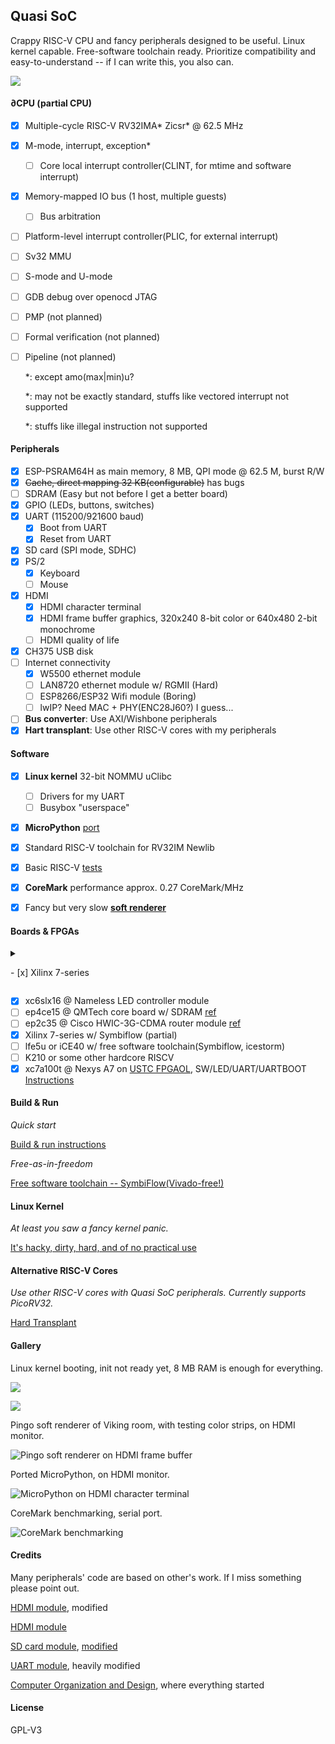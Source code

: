 ## Quasi SoC

Crappy RISC-V CPU and fancy peripherals designed to be useful. Linux kernel capable. Free-software toolchain ready. Prioritize compatibility and easy-to-understand -- if I can write this, you also can. 

![](doc/design.png)

#### ∂CPU (partial CPU)

- [x] Multiple-cycle RISC-V RV32IMA* Zicsr* @ 62.5 MHz

- [x] M-mode, interrupt, exception*

  - [ ] Core local interrupt controller(CLINT, for mtime and software interrupt)

- [x] Memory-mapped IO bus (1 host, multiple guests)

  - [ ] Bus arbitration

- [ ] Platform-level interrupt controller(PLIC, for external interrupt)

- [ ] Sv32 MMU

- [ ] S-mode and U-mode

- [ ] GDB debug over openocd JTAG

- [ ] PMP (not planned)

- [ ] Formal verification (not planned)

- [ ] Pipeline (not planned)

  *: except amo(max|min)u?

  *: may not be exactly standard, stuffs like vectored interrupt not supported

  *: stuffs like illegal instruction not supported

#### Peripherals

- [x] ESP-PSRAM64H as main memory, 8 MB, QPI mode @ 62.5 M, burst R/W
- [x] ~~Cache, direct mapping 32 KB(configurable)~~ has bugs
- [ ] SDRAM (Easy but not before I get a better board)
- [x] GPIO (LEDs, buttons, switches)
- [x] UART (115200/921600 baud)
  - [x] Boot from UART
  - [x] Reset from UART
- [x] SD card (SPI mode, SDHC)
- [x] PS/2
  - [x] Keyboard
  - [ ] Mouse
- [x] HDMI
  - [x] HDMI character terminal
  - [x] HDMI frame buffer graphics, 320x240 8-bit color or 640x480 2-bit monochrome
  - [ ] HDMI quality of life
- [x] CH375 USB disk
- [ ] Internet connectivity
  - [x] W5500 ethernet module
  - [ ] LAN8720 ethernet module w/ RGMII (Hard)
  - [ ] ESP8266/ESP32 Wifi module (Boring)
  - [ ] lwIP? Need MAC + PHY(ENC28J60?) I guess...
- [ ] **Bus converter**: Use AXI/Wishbone peripherals
- [x] **Hart transplant**: Use other RISC-V cores with my peripherals

#### Software

- [x] **Linux kernel** 32-bit NOMMU uClibc

  - [ ] Drivers for my UART
  - [ ] Busybox "userspace"

- [x] **MicroPython** [port](https://github.com/regymm/micropython/tree/master/ports/QuasiSoC)

  

- [x] Standard RISC-V toolchain for RV32IM Newlib

- [x] Basic RISC-V [tests](https://github.com/cliffordwolf/picorv32/tree/master/tests) 

- [x] **CoreMark** performance approx. 0.27 CoreMark/MHz

- [x] Fancy but very slow **[soft renderer](https://github.com/fededevi/pingo/)**

#### Boards & FPGAs

<details>
    <summary><p> - [x] Xilinx 7-series</p></summary><p>
- [x] xc7z010 PL @ SqueakyBoard, main dev platform [ref](https://github.com/ustcpetergu/SqueakyBoard)
- [x] xc7z020 PL @ PYNQ-Z1 w/ extension PMOD module [ref](https://reference.digilentinc.com/programmable-logic/pynq-z1/start)
- [x] xc7k325t @ Memblaze PBlaze 3 w/ extension board  [ref](https://www.tweaktown.com/reviews/6797/memblaze-pblaze3l-1-2tb-enterprise-pcie-ssd-review/index.html)
    </p>
</details>




- [x] xc6slx16 @ Nameless LED controller module
- [ ] ep4ce15 @ QMTech core board w/ SDRAM [ref](http://land-boards.com/blwiki/index.php?title=QMTECH_EP4CE15_FPGA_Card)
- [ ] ep2c35 @ Cisco HWIC-3G-CDMA router module [ref](https://github.com/tomverbeure/cisco-hwic-3g-cdma)
- [x] Xilinx 7-series w/ Symbiflow (partial)
- [ ] lfe5u or iCE40 w/ free software toolchain(Symbiflow, icestorm)
- [ ] K210 or some other hardcore RISCV
- [x] xc7a100t @ Nexys A7 on [USTC FPGAOL](fpgaol.ustc.edu.cn), SW/LED/UART/UARTBOOT [Instructions](fpgaol.md)

#### Build & Run

*Quick start*

[Build & run instructions](BuildnRun.md)

*Free-as-in-freedom*

[Free software toolchain -- SymbiFlow(Vivado-free!)](SymbiFlow.md)

#### Linux Kernel

*At least you saw a fancy kernel panic.*

[It's hacky, dirty, hard, and of no practical use](Linux.md)

#### Alternative RISC-V Cores

*Use other RISC-V cores with Quasi SoC peripherals. Currently supports PicoRV32.*

[Hard Transplant](HartTransplant.md)

#### Gallery

Linux kernel booting, init not ready yet, 8 MB RAM is enough for everything. 

![](doc/linux1.png)

![](doc/linux2.png)

Pingo soft renderer of Viking room, with testing color strips, on HDMI monitor.

![Pingo soft renderer on HDMI frame buffer](doc/pingo.jpg)

Ported MicroPython, on HDMI monitor.

![MicroPython on HDMI character terminal](doc/micropython.jpg)

CoreMark benchmarking, serial port.

![CoreMark benchmarking](doc/coremark.png)

<!--
Process switching demo and inter-process communication, early-stage microkernel osdev, serial port.

![Interrupt based process switching demo(early stage osdev)](doc/IPC.jpg)
-->

#### Credits

Many peripherals' code are based on other's work. If I miss something please point out. 

[HDMI module](https://github.com/hdl-util/hdmi), modified

[HDMI module](https://www.fpga4fun.com/HDMI.html)

[SD card module](http://web.mit.edu/6.111/volume2/www/f2018/tools/sd_controller.v), [modified](https://github.com/regymm/mit_sd_controller_improved)

[UART module](https://github.com/jamieiles/uart), heavily modified

[Computer Organization and Design](https://enszhou.github.io/cod/), where everything started

#### License

GPL-V3

